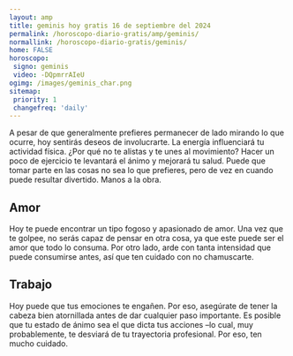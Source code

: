 ```yaml
---
layout: amp
title: geminis hoy gratis 16 de septiembre del 2024 
permalink: /horoscopo-diario-gratis/amp/geminis/
normallink: /horoscopo-diario-gratis/geminis/
home: FALSE
horoscopo:
 signo: geminis
 video: -DQpmrrAIeU
ogimg: /images/geminis_char.png
sitemap:
 priority: 1
 changefreq: 'daily'
---
```



A pesar de que generalmente prefieres permanecer de lado mirando lo que ocurre, hoy sentirás deseos de involucrarte. La energía influenciará tu actividad física. ¿Por qué no te alistas y te unes al movimiento? Hacer un poco de ejercicio te levantará el ánimo y mejorará tu salud. Puede que tomar parte en las cosas no sea lo que prefieres, pero de vez en cuando puede resultar divertido. Manos a la obra.

## Amor

Hoy te puede encontrar un tipo fogoso y apasionado de amor. Una vez que te golpee, no serás capaz de pensar en otra cosa, ya que este puede ser el amor que todo lo consuma. Por otro lado, arde con tanta intensidad que puede consumirse antes, así que ten cuidado con no chamuscarte.

## Trabajo

Hoy puede que tus emociones te engañen. Por eso, asegúrate de tener la cabeza bien atornillada antes de dar cualquier paso importante. Es posible que tu estado de ánimo sea el que dicta tus acciones –lo cual, muy probablemente, te desviará de tu trayectoria profesional. Por eso, ten mucho cuidado.